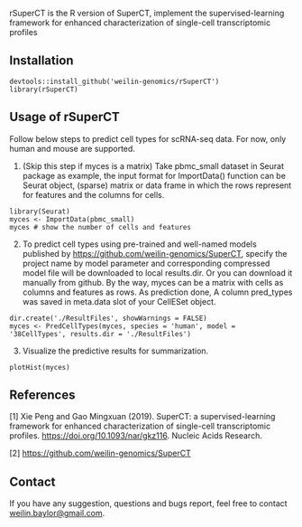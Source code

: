 rSuperCT is the R version of SuperCT, implement the supervised-learning framework for enhanced characterization of single-cell transcriptomic profiles

## Installation
```
devtools::install_github('weilin-genomics/rSuperCT')
library(rSuperCT)
```
## Usage of rSuperCT
Follow below steps to predict cell types for scRNA-seq data. For now, only human and mouse are supported.

1) (Skip this step if myces is a matrix) Take pbmc_small dataset in Seurat package as example, the input format for ImportData() function can be Seurat object, (sparse) matrix or data frame in which the rows represent for features and the columns for cells.
```{r}
library(Seurat)
myces <- ImportData(pbmc_small)
myces # show the number of cells and features
```
2) To predict cell types using pre-trained and well-named models published by https://github.com/weilin-genomics/SuperCT,
specify the project name by model parameter and corresponding compressed model file will be downloaded to local results.dir. Or you can download it manually from github. By the way, myces can be a matrix with cells as columns and features as rows.
As prediction done, A column pred_types was saved in meta.data slot of your CellESet object.
```{r}
dir.create('./ResultFiles', showWarnings = FALSE)
myces <- PredCellTypes(myces, species = 'human', model = '38CellTypes', results.dir = './ResultFiles')
```
3) Visualize the predictive results for summarization.
```{r}
plotHist(myces)
```
## References
[1] Xie Peng and Gao Mingxuan (2019). SuperCT: a supervised-learning framework for enhanced characterization of single-cell transcriptomic profiles. https://doi.org/10.1093/nar/gkz116. Nucleic Acids Research.

[2] https://github.com/weilin-genomics/SuperCT
## Contact
If you have any suggestion, questions and bugs report, feel free to contact weilin.baylor@gmail.com.
